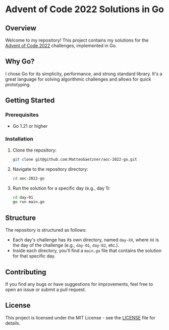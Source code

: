 # Advent of Code 2022 Solutions in Go

## Overview

Welcome to my repository! This project contains my solutions for the [Advent of Code 2022](https://adventofcode.com/2022) challenges, implemented in Go.

## Why Go?

I chose Go for its simplicity, performance, and strong standard library. It's a great language for solving algorithmic challenges and allows for quick prototyping.

## Getting Started

### Prerequisites

-   Go 1.21 or higher

### Installation

1. Clone the repository:

    ```bash
    git clone git@github.com:MatteoGaetzner/aoc-2022-go.git
    ```

2. Navigate to the repository directory:

    ```bash
    cd aoc-2022-go
    ```

3. Run the solution for a specific day (e.g., day 1):

    ```bash
    cd day-01
    go run main.go
    ```

## Structure

The repository is structured as follows:

-   Each day's challenge has its own directory, named `day-XX`, where `XX` is the day of the challenge (e.g., `day-01`, `day-02`, etc.).
-   Inside each directory, you'll find a `main.go` file that contains the solution for that specific day.

## Contributing

If you find any bugs or have suggestions for improvements, feel free to open an issue or submit a pull request.

## License

This project is licensed under the MIT License - see the [LICENSE](LICENSE) file for details.

